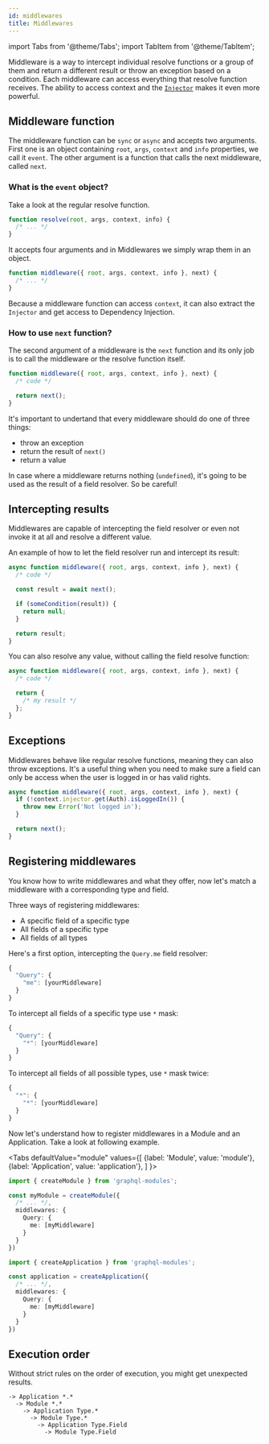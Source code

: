 ```yaml
---
id: middlewares
title: Middlewares
---
```


import Tabs from '@theme/Tabs';
import TabItem from '@theme/TabItem';

Middleware is a way to intercept individual resolve functions or a group of them and return a different result or throw an exception based on a condition. Each middleware can access everything that resolve function receives. The ability to access context and the [`Injector`](../di/introduction.md) makes it even more powerful.

## Middleware function

The middleware function can be `sync` or `async` and accepts two arguments. First one is an object containing `root`, `args`, `context` and `info` properties, we call it `event`. The other argument is a function that calls the next middleware, called `next`.

### What is the `event` object?

Take a look at the regular resolve function.

```typescript
function resolve(root, args, context, info) {
  /* ... */
}
```

It accepts four arguments and in Middlewares we simply wrap them in an object.

```typescript
function middleware({ root, args, context, info }, next) {
  /* ... */
}
```

Because a middleware function can access `context`, it can also extract the `Injector` and get access to Dependency Injection.

### How to use `next` function?

The second argument of a middleware is the `next` function and its only job is to call the middleware or the resolve function itself.

```typescript
function middleware({ root, args, context, info }, next) {
  /* code */

  return next();
}
```

It's important to undertand that every middleware should do one of three things:

- throw an exception
- return the result of `next()`
- return a value

In case where a middleware returns nothing (`undefined`), it's going to be used as the result of a field resolver. So be careful!

## Intercepting results

Middlewares are capable of intercepting the field resolver or even not invoke it at all and resolve a different value.

An example of how to let the field resolver run and intercept its result:

```typescript
async function middleware({ root, args, context, info }, next) {
  /* code */

  const result = await next();

  if (someCondition(result)) {
    return null;
  }

  return result;
}
```

You can also resolve any value, without calling the field resolve function:

```typescript
async function middleware({ root, args, context, info }, next) {
  /* code */

  return {
    /* my result */
  };
}
```

## Exceptions

Middlewares behave like regular resolve functions, meaning they can also throw exceptions. It's a useful thing when you need to make sure a field can only be access when the user is logged in or has valid rights.

```typescript
async function middleware({ root, args, context, info }, next) {
  if (!context.injector.get(Auth).isLoggedIn()) {
    throw new Error('Not logged in');
  }

  return next();
}
```

## Registering middlewares

You know how to write middlewares and what they offer, now let's match a middleware with a corresponding type and field.

Three ways of registering middlewares:

- A specific field of a specific type
- All fields of a specific type
- All fields of all types

Here's a first option, intercepting the `Query.me` field resolver:

```typescript
{
  "Query": {
    "me": [yourMiddleware]
  }
}
```

To intercept all fields of a specific type use `*` mask:

```typescript
{
  "Query": {
    "*": [yourMiddleware]
  }
}
```

To intercept all fields of all possible types, use `*` mask twice:

```typescript
{
  "*": {
    "*": [yourMiddleware]
  }
}
```

Now let's understand how to register middlewares in a Module and an Application. Take a look at following example.

<Tabs
defaultValue="module"
values={[
{label: 'Module', value: 'module'},
{label: 'Application', value: 'application'},
]
}>
<TabItem value="module">

```typescript
import { createModule } from 'graphql-modules';

const myModule = createModule({
  /* ... */,
  middlewares: {
    Query: {
      me: [myMiddleware]
    }
  }
})
```

</TabItem>
<TabItem value="application">

```typescript
import { createApplication } from 'graphql-modules';

const application = createApplication({
  /* ... */,
  middlewares: {
    Query: {
      me: [myMiddleware]
    }
  }
})
```

</TabItem>
</Tabs>

## Execution order

Without strict rules on the order of execution, you might get unexpected results.

```log
-> Application *.*
  -> Module *.*
    -> Application Type.*
      -> Module Type.*
        -> Application Type.Field
          -> Module Type.Field
```

